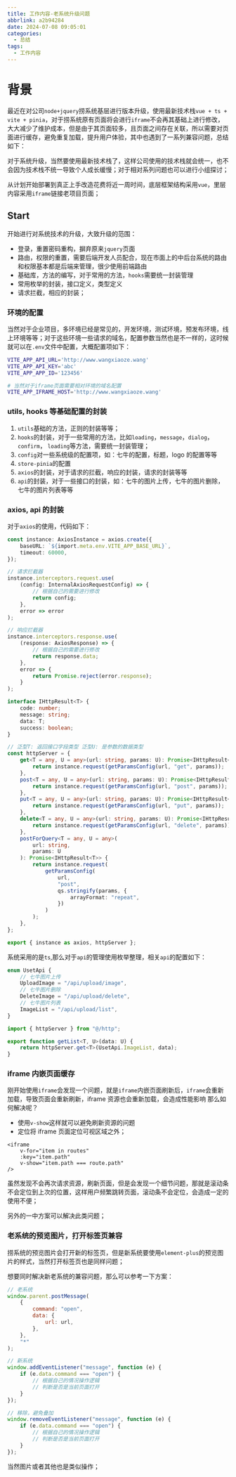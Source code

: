 ```yaml
---
title: 工作内容-老系统升级问题
abbrlink: a2b94284
date: 2024-07-08 09:05:01
categories:
  - 总结
tags:
  - 工作内容
---
```


# 背景

最近在对公司`node+jquery`捞系统基层进行版本升级，使用最新技术栈`vue + ts + vite + pinia`，对于捞系统原有页面将会进行`iframe`不会再其基础上进行修改，大大减少了维护成本，但是由于其页面较多，且页面之间存在关联，所以需要对页面进行缓存，避免重复加载，提升用户体验，其中也遇到了一系列兼容问题，总结如下：

对于系统升级，当然要使用最新技术栈了，这样公司使用的技术栈就会统一，也不会因为技术栈不统一导致个人成长缓慢；对于相对系列问题也可以进行小组探讨；

从计划开始部署到真正上手改造花费将近一周时间，底层框架结构采用`vue`，里层内容采用`iframe`链接老项目页面；

## Start

开始进行对系统技术的升级，大致升级的范围：

- 登录，重置密码重构，摒弃原来`jquery`页面
- 路由，权限的重置，需要后端开发人员配合，现在市面上的中后台系统的路由和权限基本都是后端来管理，很少使用前端路由
- 基础库，方法的编写，对于常用的方法，`hooks`需要统一封装管理
- 常用枚举的封装，接口定义，类型定义
- 请求拦截，相应的封装；

### 环境的配置

当然对于企业项目，多环境已经是常见的，开发环境，测试环境，预发布环境，线上环境等等；对于这些环境一些请求的域名，配置参数当然也是不一样的，这时候就可以在`.env`文件中配置，大概配置项如下：

```sh
VITE_APP_API_URL='http://www.wangxiaoze.wang'
VITE_APP_API_KEY='abc'
VITE_APP_APP_ID='123456'

# 当然对于iframe页面需要相对环境的域名配置
VITE_APP_IFRAME_HOST='http://www.wangxiaoze.wang'
```

### utils, hooks 等基础配置的封装

1. `utils`基础的方法，正则的封装等等；
2. `hooks`的封装，对于一些常用的方法，比如`loading`，`message`，`dialog`，`confirm`， `loading`等方法，需要统一封装管理；
3. `config`对一些系统级的配置项，如：七牛的配置，标题，logo 的配置等等
4. `store-pinia`的配置
5. `axios`的封装，对于请求的拦截，响应的封装，请求的封装等等
6. `api`的封装，对于一些接口的封装，如：七牛的图片上传，七牛的图片删除，七牛的图片列表等等

### axios, api 的封装

对于`axios`的使用，代码如下：

```typescript
const instance: AxiosInstance = axios.create({
	baseURL: `${import.meta.env.VITE_APP_BASE_URL}`,
	timeout: 60000,
});

// 请求拦截器
instance.interceptors.request.use(
	(config: InternalAxiosRequestConfig) => {
		// 根据自己的需要进行修改
		return config;
	},
	error => error
);

// 响应拦截器
instance.interceptors.response.use(
	(response: AxiosResponse) => {
		// 根据自己的需要进行修改
		return response.data;
	},
	error => {
		return Promise.reject(error.response);
	}
);

interface IHttpResult<T> {
	code: number;
	message: string;
	data: T;
	success: boolean;
}

// 泛型T: 返回接口字段类型 泛型U: 是参数的数据类型
const httpServer = {
	get<T = any, U = any>(url: string, params: U): Promise<IHttpResult<T>> {
		return instance.request(getParamsConfig(url, "get", params));
	},
	post<T = any, U = any>(url: string, params: U): Promise<IHttpResult<T>> {
		return instance.request(getParamsConfig(url, "post", params));
	},
	put<T = any, U = any>(url: string, params: U): Promise<IHttpResult<T>> {
		return instance.request(getParamsConfig(url, "put", params));
	},
	delete<T = any, U = any>(url: string, params: U): Promise<IHttpResult<T>> {
		return instance.request(getParamsConfig(url, "delete", params));
	},
	postForQuery<T = any, U = any>(
		url: string,
		params: U
	): Promise<IHttpResult<T>> {
		return instance.request(
			getParamsConfig(
				url,
				"post",
				qs.stringify(params, {
					arrayFormat: "repeat",
				})
			)
		);
	},
};

export { instance as axios, httpServer };
```

系统采用的是`ts`,那么对于`api`的管理使用枚举整理，相关`api`的配置如下：

```typescript
enum UsetApi {
	// 七牛图片上传
	UploadImage = "/api/upload/image",
	// 七牛图片删除
	DeleteImage = "/api/upload/delete",
	// 七牛图片列表
	ImageList = "/api/upload/list",
}

import { httpServer } from "@/http";

export function getList<T, U>(data: U) {
	return httpServer.get<T>(UsetApi.ImageList, data);
}
```

### iframe 内嵌页面缓存

刚开始使用`iframe`会发现一个问题，就是`iframe`内嵌页面刷新后，`iframe`会重新加载，导致页面会重新刷新，iframe 资源也会重新加载，会造成性能影响 那么如何解决呢？

- 使用`v-show`这样就可以避免刷新资源的问题
- 定位将 iframe 页面定位可视区域之外；

```vue
<iframe
	v-for="item in routes"
	:key="item.path"
	v-show="item.path === route.path"
/>
```

虽然发现不会再次请求资源，刷新页面，但是会发现一个细节问题，那就是滚动条不会定位到上次的位置，这样用户频繁跳转页面，滚动条不会定位，会造成一定的使用不便；

另外的一中方案可以解决此类问题；

### 老系统的预览图片，打开标签页兼容

捞系统的预览图片会打开新的标签页，但是新系统要使用`element-plus`的预览图片的样式，当然打开标签页也是同样问题；

想要同时解决新老系统的兼容问题，那么可以参考一下方案：

```js
// 老系统
window.parent.postMessage(
	{
		command: "open",
		data: {
			url: url,
		},
	},
	"*"
);

// 新系统
window.addEventListener("message", function (e) {
	if (e.data.command === "open") {
		// 根据自己的情况操作逻辑
		// 判断是否是当前页面打开
	}
});

// 移除，避免叠加
window.removeEventListener("message", function (e) {
	if (e.data.command === "open") {
		// 根据自己的情况操作逻辑
		// 判断是否是当前页面打开
	}
});
```

当然图片或者其他也是类似操作；
